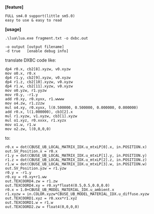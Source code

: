 **[feature]**

    FULL sm4.0 support(little sm5.0)
    easy to use & easy to read

**[usage]**

    .\lua\lua.exe fragment.txt -o dxbc.out

    -o output [output filename]
    -d true   [enable debug info]

translate DXBC code like:

    dp4 r0.x, cb2[8].xyzw, v0.xyzw
    mov o0.x, r0.x
    dp4 r1.y, cb2[9].xyzw, v0.xyzw
    dp4 r1.z, cb2[10].xyzw, v0.xyzw
    dp4 r1.w, cb2[11].xyzw, v0.xyzw
    mov o0.yzw, r1.yyzw
    mov r0.y, -r1.y
    add r0.xy, r0.xyxx, r1.wwww
    mov o4.zw, r1.zzzw
    mul o4.xy, r0.xyxx, l(0.500000, 0.500000, 0.000000, 0.000000)
    add r0.x, l(1.000000), cb3[2].x
    mul r1.xyzw, v1.xyzw, cb3[1].xyzw
    mul o1.xyz, r0.xxxx, r1.xyzx
    mov o1.w, r1.w
    mov o2.zw, l(0,0,0,0)


to:

    r0.x = dot(CBUSE_UB_LOCAL_MATRIX_IDX.u_mtxLP[0].x, in.POSITION.x)
    out.SV_Position.x = r0.x
    r1.y = dot(CBUSE_UB_LOCAL_MATRIX_IDX.u_mtxLP[1].y, in.POSITION.y)
    r1.z = dot(CBUSE_UB_LOCAL_MATRIX_IDX.u_mtxLP[2].z, in.POSITION.z)
    r1.w = dot(CBUSE_UB_LOCAL_MATRIX_IDX.u_mtxLP[3].w, in.POSITION.w)
    out.SV_Position.yzw = r1.yzw
    r0.y = -r1.y
    r0.xy = r0.xy+r1.ww
    out.TEXCOORD4.zw = r1.zw
    out.TEXCOORD4.xy = r0.xy*float4(0.5,0.5,0.0,0.0)
    r0.x = 1.0+CBUSE_UB_MODEL_MATERIAL_IDX.u_ambient.x
    r1.xyzw = in.COLOR.xyzw*CBUSE_UB_MODEL_MATERIAL_IDX.u_diffuse.xyzw
    out.TEXCOORD1.xyz = r0.xxx*r1.xyz
    out.TEXCOORD1.w = r1.w
    out.TEXCOORD2.zw = float4(0,0,0,0)
